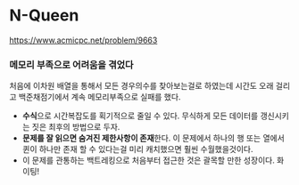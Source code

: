 # N-Queen


https://www.acmicpc.net/problem/9663

### 메모리 부족으로 어려움을 겪었다
처음에 이차원 배열을 통해서 모든 경우의수를 찾아보는걸로 하였는데 시간도 오래 걸리고 백준채점기에서 계속 메모리부족으로 실패를 했다. 
- **수식**으로 시간복잡도를 획기적으로 줄일 수 있다. 무식하게 모든 데이터를 갱신시키는 짓은 최후의 방법으로 두자.
- **문제를 잘 읽으면 숨겨진 제한사항이 존재**한다. 이 문제에서 하나의 행 또는 열에서 퀸이 하나만 존재 할 수 있다는걸 미리 캐치했으면 훨씬 수월했을것이다.
- 이 문제를 관통하는 백트레킹으로 처음부터 접근한 것은 괄목할 만한 성장이다. 화이팅!